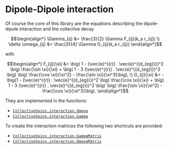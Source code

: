 # Dipole-Dipole interaction

Of course the core of this library are the equations describing the dipole-dipole interaction and the collective decay

```math
\begin{align*}
\Gamma_{ij} &= \frac{3}{2} \Gamma F_{ij}(k_a r_{ij})
\\
\delta \omega_{ij} &= \frac{3}{4} \Gamma G_{ij}(k_a r_{ij})
\end{align*}
```

with

```math
\begin{align*}
F_{ij}(\xi) &=
            \big( 1 - (\vec{e}^{(r)} . \vec{e}^{(d_{eg})})^2 \big) \frac{\sin \xi}{\xi}
            + \big( 1 - 3 (\vec{e}^{(r)} . \vec{e}^{(d_{eg})})^2 \big)
                \big( \frac{\cos \xi}{\xi^2} - \frac{\sin \xi}{\xi^3}\big),
\\
G_{ij}(\xi) &=
             - \big(1 - (\vec{e}^{(r)} . \vec{e}^{(d_{eg})})^2 \big) \frac{\cos \xi}{\xi}
            + \big( 1 - 3 (\vec{e}^{(r)} . \vec{e}^{(d_{eg})})^2 \big)
                \big( \frac{\sin \xi}{\xi^2} - \frac{\cos \xi}{\xi^3}\big).
\end{align*}
```

They are implemented in the functions:

* [`CollectiveSpins.interaction.Omega`](@ref)
* [`CollectiveSpins.interaction.Gamma`](@ref)

To create the interaction matrices the following two shortcuts are provided:

* [`CollectiveSpins.interaction.GammaMatrix`](@ref)
* [`CollectiveSpins.interaction.OmegaMatrix`](@ref)
